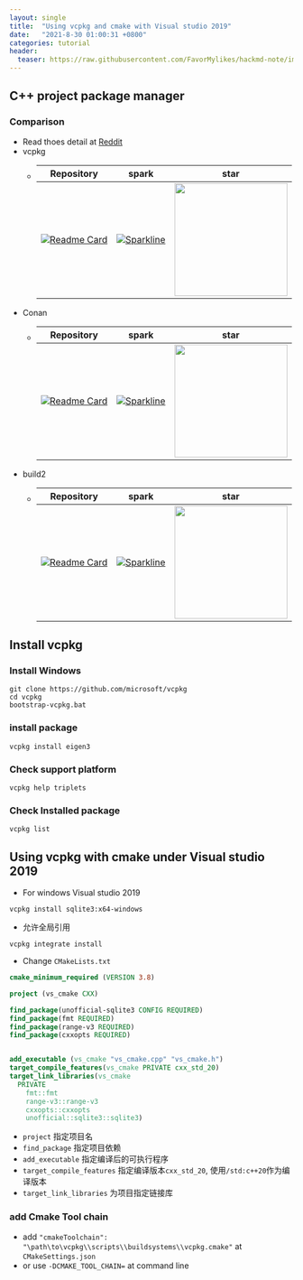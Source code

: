 ```yaml
---
layout: single
title:  "Using vcpkg and cmake with Visual studio 2019"
date:   "2021-8-30 01:00:31 +0800"
categories: tutorial
header:
  teaser: https://raw.githubusercontent.com/FavorMylikes/hackmd-note/img/img20210903234604.png
---
```


## C++ project package manager

### Comparison

- Read thoes detail at [Reddit](https://www.reddit.com/r/cpp/comments/9m4l0p/conan_vcpkg_or_build2/)
- vcpkg
  - [vcpkg_repo]: https://github.com/microsoft/vcpkg
    [vcpkg_fork]: https://img.shields.io/github/forks/microsoft/vcpkg.svg?style=social&label=Fork&maxAge=2592000
    [vcpkg_star]: https://stars.medv.io/microsoft/vcpkg.svg

    |Repository|spark|star|
    |:-:|:-:|:-:|
    |[![Readme Card](https://github-readme-stats.vercel.app/api/pin/?username=microsoft&repo=vcpkg&show_owner=true)][vcpkg_repo]|[![Sparkline](https://stars.medv.io/microsoft/vcpkg.svg)][vcpkg_repo]|<a href='https://starchart.cc/microsoft/vcpkg'><img src='https://starchart.cc/microsoft/vcpkg.svg' width='200px'/></a>
- Conan
  - [conan_repo]: https://github.com/conan-io/conan
    [conan_fork]: https://img.shields.io/github/forks/conan-io/conan.svg?style=social&label=Fork&maxAge=2592000
    [conan_star]: https://stars.medv.io/conan-io/conan.svg

    |Repository|spark|star|
    |:-:|:-:|:-:|
    |[![Readme Card](https://github-readme-stats.vercel.app/api/pin/?username=conan-io&repo=conan&show_owner=true)][conan_repo]|[![Sparkline](https://stars.medv.io/conan-io/conan.svg)][conan_repo]|<a href='https://starchart.cc/conan-io/conan'><img src='https://starchart.cc/conan-io/conan.svg' width='200px'/></a>
- build2
  - [build2_repo]: https://github.com/build2/build2
    [build2_fork]: https://img.shields.io/github/forks/build2/build2.svg?style=social&label=Fork&maxAge=2592000
    [build2_star]: https://stars.medv.io/build2/build2.svg

    |Repository|spark|star|
    |:-:|:-:|:-:|
    |[![Readme Card](https://github-readme-stats.vercel.app/api/pin/?username=build2&repo=build2&show_owner=true)][build2_repo]|[![Sparkline](https://stars.medv.io/build2/build2.svg)][build2_repo]|<a href='https://starchart.cc/build2/build2'><img src='https://starchart.cc/build2/build2.svg' width='200px'/></a>

## Install vcpkg

### Install Windows

```console
git clone https://github.com/microsoft/vcpkg
cd vcpkg
bootstrap-vcpkg.bat
```

### install package

```console
vcpkg install eigen3
```

### Check support platform

```console
vcpkg help triplets
```

### Check Installed package

```power
vcpkg list
```

## Using vcpkg with cmake under Visual studio 2019

- For windows Visual studio 2019

```power
vcpkg install sqlite3:x64-windows
```

- 允许全局引用

```power
vcpkg integrate install
```

- Change `CMakeLists.txt`

```cmake
cmake_minimum_required (VERSION 3.8)

project (vs_cmake CXX)

find_package(unofficial-sqlite3 CONFIG REQUIRED)
find_package(fmt REQUIRED)
find_package(range-v3 REQUIRED)
find_package(cxxopts REQUIRED)


add_executable (vs_cmake "vs_cmake.cpp" "vs_cmake.h")
target_compile_features(vs_cmake PRIVATE cxx_std_20)
target_link_libraries(vs_cmake
  PRIVATE
    fmt::fmt
    range-v3::range-v3
    cxxopts::cxxopts
    unofficial::sqlite3::sqlite3)
```

- `project` 指定项目名
- `find_package` 指定项目依赖
- `add_executable` 指定编译后的可执行程序
- `target_compile_features` 指定编译版本`cxx_std_20`, 使用`/std:c++20`作为编译版本
- `target_link_libraries` 为项目指定链接库

### add Cmake Tool chain

- add `"cmakeToolchain": "\path\to\vcpkg\\scripts\\buildsystems\\vcpkg.cmake"` at `CMakeSettings.json`
- or use `-DCMAKE_TOOL_CHAIN=` at command line
